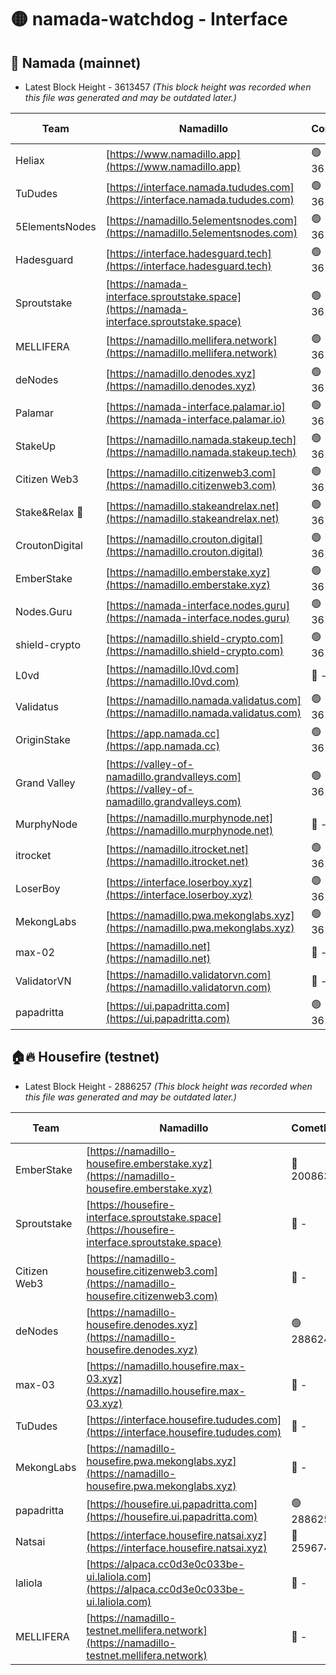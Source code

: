 # 🟡 namada-watchdog - Interface

## 🚀 Namada (mainnet)
- Latest Block Height - 3613457 *(This block height was recorded when this file was generated and may be outdated later.)*

| Team | Namadillo | CometBFT | Indexer | MASP Indexer |
|-|-|-|-|-|
| Heliax | [https://www.namadillo.app](https://www.namadillo.app) | 🟢 3613435 | 🟢 3613435 | 🟢 3613435 |
| TuDudes | [https://interface.namada.tududes.com](https://interface.namada.tududes.com) | 🟢 3613435 | 🟢 3613435 | 🟢 3613435 |
| 5ElementsNodes | [https://namadillo.5elementsnodes.com](https://namadillo.5elementsnodes.com) | 🟢 3613436 | 🟢 3613436 | 🟢 3613435 |
| Hadesguard | [https://interface.hadesguard.tech](https://interface.hadesguard.tech) | 🟢 3613437 | 🟢 3613436 | 🟢 3613436 |
| Sproutstake | [https://namada-interface.sproutstake.space](https://namada-interface.sproutstake.space) | 🟢 3613437 | 🟢 3613437 | 🟢 3613437 |
| MELLIFERA | [https://namadillo.mellifera.network](https://namadillo.mellifera.network) | 🟢 3613438 | 🟢 3613438 | 🟢 3613438 |
| deNodes | [https://namadillo.denodes.xyz](https://namadillo.denodes.xyz) | 🟢 3613439 | 🟢 3613439 | 🟢 3613439 |
| Palamar | [https://namada-interface.palamar.io](https://namada-interface.palamar.io) | 🟢 3613440 | 🟢 3613440 | 🟢 3613440 |
| StakeUp | [https://namadillo.namada.stakeup.tech](https://namadillo.namada.stakeup.tech) | 🟢 3613441 | 🟢 3613440 | 🟢 3613440 |
| Citizen Web3 | [https://namadillo.citizenweb3.com](https://namadillo.citizenweb3.com) | 🟢 3613441 | 🟢 3613441 | 🟢 3613441 |
| Stake&Relax 🦥 | [https://namadillo.stakeandrelax.net](https://namadillo.stakeandrelax.net) | 🟢 3613442 | 🟢 3613442 | 🟢 3613442 |
| CroutonDigital | [https://namadillo.crouton.digital](https://namadillo.crouton.digital) | 🟢 3613443 | 🟢 3613443 | 🟢 3613443 |
| EmberStake | [https://namadillo.emberstake.xyz](https://namadillo.emberstake.xyz) | 🟢 3613444 | 🟢 3613444 | 🟢 3613444 |
| Nodes.Guru | [https://namada-interface.nodes.guru](https://namada-interface.nodes.guru) | 🟢 3613444 | 🟢 3613444 | 🟢 3613444 |
| shield-crypto | [https://namadillo.shield-crypto.com](https://namadillo.shield-crypto.com) | 🟢 3613445 | 🟢 3613445 | 🟢 3613445 |
| L0vd | [https://namadillo.l0vd.com](https://namadillo.l0vd.com) | 🔴 - | 🔴 - | 🔴 - |
| Validatus | [https://namadillo.namada.validatus.com](https://namadillo.namada.validatus.com) | 🟢 3613448 | 🟢 3613448 | 🟢 3613448 |
| OriginStake | [https://app.namada.cc](https://app.namada.cc) | 🟢 3613449 | 🟢 3613449 | 🟢 3613449 |
| Grand Valley | [https://valley-of-namadillo.grandvalleys.com](https://valley-of-namadillo.grandvalleys.com) | 🟢 3613449 | 🟢 3613449 | 🟢 3613449 |
| MurphyNode | [https://namadillo.murphynode.net](https://namadillo.murphynode.net) | 🔴 - | 🔴 - | 🔴 - |
| itrocket | [https://namadillo.itrocket.net](https://namadillo.itrocket.net) | 🟢 3613452 | 🟢 3613452 | 🟢 3613452 |
| LoserBoy | [https://interface.loserboy.xyz](https://interface.loserboy.xyz) | 🟢 3613452 | 🟢 3613452 | 🟢 3613452 |
| MekongLabs | [https://namadillo.pwa.mekonglabs.xyz](https://namadillo.pwa.mekonglabs.xyz) | 🟢 3613453 | 🟢 3613453 | 🟢 3613453 |
| max-02 | [https://namadillo.net](https://namadillo.net) | 🔴 - | 🔴 - | 🔴 - |
| ValidatorVN | [https://namadillo.validatorvn.com](https://namadillo.validatorvn.com) | 🔴 - | 🔴 - | 🔴 - |
| papadritta | [https://ui.papadritta.com](https://ui.papadritta.com) | 🟢 3613457 | 🟢 3613457 | 🟢 3613457 |

## 🏠🔥 Housefire (testnet)
- Latest Block Height - 2886257 *(This block height was recorded when this file was generated and may be outdated later.)*

| Team | Namadillo | CometBFT | Indexer | MASP Indexer |
|-|-|-|-|-|
| EmberStake | [https://namadillo-housefire.emberstake.xyz](https://namadillo-housefire.emberstake.xyz) | 🔴 2008636 | 🔴 - | 🔴 - |
| Sproutstake | [https://housefire-interface.sproutstake.space](https://housefire-interface.sproutstake.space) | 🔴 - | 🔴 - | 🔴 - |
| Citizen Web3 | [https://namadillo-housefire.citizenweb3.com](https://namadillo-housefire.citizenweb3.com) | 🔴 - | 🔴 - | 🔴 - |
| deNodes | [https://namadillo-housefire.denodes.xyz](https://namadillo-housefire.denodes.xyz) | 🟢 2886245 | 🟢 2886245 | 🟢 2886245 |
| max-03 | [https://namadillo.housefire.max-03.xyz](https://namadillo.housefire.max-03.xyz) | 🔴 - | 🔴 - | 🔴 - |
| TuDudes | [https://interface.housefire.tududes.com](https://interface.housefire.tududes.com) | 🔴 - | 🔴 2871048 | 🔴 2871048 |
| MekongLabs | [https://namadillo-housefire.pwa.mekonglabs.xyz](https://namadillo-housefire.pwa.mekonglabs.xyz) | 🔴 - | 🔴 2871048 | 🔴 2871048 |
| papadritta | [https://housefire.ui.papadritta.com](https://housefire.ui.papadritta.com) | 🟢 2886257 | 🟢 2886257 | 🟢 2886257 |
| Natsai | [https://interface.housefire.natsai.xyz](https://interface.housefire.natsai.xyz) | 🔴 2596741 | 🔴 2596741 | 🔴 2596741 |
| laliola | [https://alpaca.cc0d3e0c033be-ui.laliola.com](https://alpaca.cc0d3e0c033be-ui.laliola.com) | 🔴 - | 🔴 - | 🔴 - |
| MELLIFERA | [https://namadillo-testnet.mellifera.network](https://namadillo-testnet.mellifera.network) | 🔴 - | 🔴 2778001 | 🔴 2607259 |

